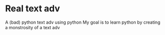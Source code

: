 # Real text adv
 A (bad) python text adv using python
 My goal is to learn python by creating a monstrosity of a text adv
 
